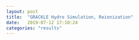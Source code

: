 ```yaml
---
layout: post
title:  "GRACKLE Hydro Simulation, Reionization"
date:   2019-07-12 17:10:24 
categories: "results"
---
```

